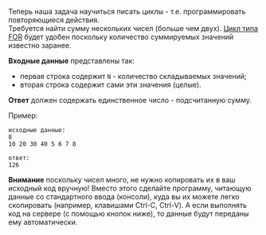 Теперь наша задача научиться писать циклы - т.е. программировать повторяющиеся действия.  
Требуется найти сумму нескольких чисел (больше чем двух). [Цикл типа FOR](http://en.wikipedia.org/wiki/For_loop)
будет удобен поскольку количество суммируемых значений известно заранее.

**Входные данные** представлены так:

- первая строка содержит  `N` - количество складываемых значений;
- вторая строка содержит сами эти значения (целые).

**Ответ** должен содержать единственное число - подсчитанную сумму.

Пример:

    исходные данные:
    8
    10 20 30 40 5 6 7 8
    
    ответ:
    126

**Внимание** поскольку чисел много, не нужно копировать их в ваш исходный код вручную!
Вместо этого сделайте программу, читающую данные со стандартного ввода (консоли), куда вы их можете легко скопировать
(например, клавишами Ctrl-C, Ctrl-V). А если выполнять код на сервере (с помощью кнопок ниже), то данные будут переданы ему
автоматически.
